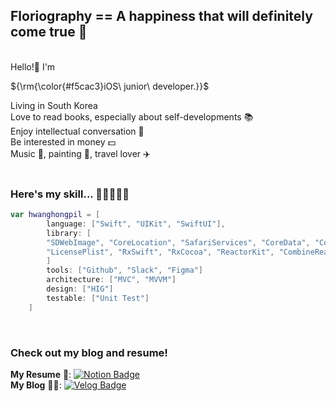 ## Floriography == A happiness that will definitely come true 🌼
<br/>
Hello!👋 I'm <p>${\rm{\color{#f5cac3}iOS\ junior\ developer.}}$</p> Living in South Korea
<br/>
Love to read books, especially about self-developments 📚  
<br/>
Enjoy intellectual conversation 💬  
<br/>
Be interested in money 💵  
<br/>
Music 🎹, painting 🎨, travel lover ✈️ 

<br/>
<br/>

### Here's my skill... 🔨👷‍♂️👨‍💻
```swift
var hwanghongpil = [
        language: ["Swift", "UIKit", "SwiftUI"],
        library: [
        "SDWebImage", "CoreLocation", "SafariServices", "CoreData", "Combine", "Alamofire", "SnapKit",
        "LicensePlist", "RxSwift", "RxCocoa", "ReactorKit", "CombineReactor", "Then", "WeatherKit", "Chart"
        ]
        tools: ["Github", "Slack", "Figma"]
        architecture: ["MVC", "MVVM"]
        design: ["HIG"]
        testable: ["Unit Test"]
    ]
```
<br/>

### Check out my blog and resume!
**My Resume** 📄: [![Notion Badge](http://img.shields.io/badge/-Notion-000000?style=flat&logo=Notion&link=https://frenchmarigoldflower.notion.site/8525909711344c118d9f282063b9f076?pvs=4)](https://frenchmarigoldflower.notion.site/8525909711344c118d9f282063b9f076?pvs=4)
<br/>
**My Blog** 🧑‍🏫: [![Velog Badge](http://img.shields.io/badge/-Velog-20C997?style=flat&logo=Velog&link=https://velog.io/@marigold410)](https://velog.io/@marigold410)
